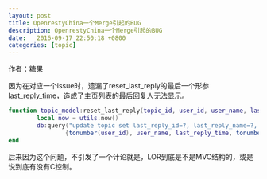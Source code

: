 ```yaml
---
layout: post
title: OpenrestyChina一个Merge引起的BUG
description: OpenrestyChina一个Merge引起的BUG
date:   2016-09-17 22:50:18 +0800 
categories: [topic]
---
```

作者：糖果

因为在对应一个issue时，遗漏了reset_last_reply的最后一个形参last_reply_time，造成了主页列表的最后回复人无法显示。


```lua
function topic_model:reset_last_reply(topic_id, user_id, user_name, last_reply_time) -- 更新最后回复人
        local now = utils.now()
        db:query("update topic set last_reply_id=?, last_reply_name=?, last_reply_time=? where id=?",
                {tonumber(user_id), user_name, last_reply_time, tonumber(topic_id)})
end
```


后来因为这个问题，不引发了一个计论就是，LOR到底是不是MVC结构的，或是说到底有没有C控制。
